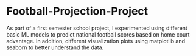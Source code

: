 # Football-Projection-Project

As part of a first semester school project, I experimented using different basic ML models to predict national football scores based on home court advantage.
In addition, different visualization plots using matplotlib and seaborn to better understand the data.
